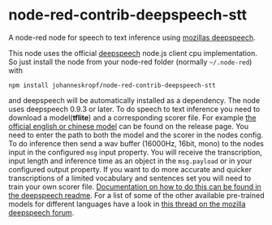 # node-red-contrib-deepspeech-stt
A node-red node for speech to text inference using [mozillas deepspeech](https://deepspeech.readthedocs.io/en/latest/index.html).

This node uses the official [deepspeech](https://deepspeech.readthedocs.io/en/latest/index.html) node.js client cpu implementation. So just install the node from your node-red folder (normally `~/.node-red`) with
```
npm install johanneskropf/node-red-contrib-deepspeech-stt
```
and deepspeech will be automatically installed as a dependency.
The node uses deepspeech 0.9.3 or later. To do speech to text inference you need to download a model(**tflite**) and a corresponding scorer file. For example [the official english or chinese model](https://github.com/mozilla/DeepSpeech/releases/tag/v0.9.3) can be found on the release page.
You need to enter the path to both the model and the scorer in the nodes config.
To do inference then send a wav buffer (16000Hz, 16bit, mono) to the nodes input in the configured `msg` input property. 
You will receive the transcription, input length and inference time as an object in the `msg.payload` or in your configured output property.
If you want to do more accurate and quicker transcriptions of a limited vocabulary and sentences set you will need to train your own scorer file. [Documentation on how to do this can be found in the deepspeech readme](https://deepspeech.readthedocs.io/en/latest/Scorer.html#scorer-scripts).
For a list of some of the other available pre-trained models for different languages have a look in [this thread on the mozilla deepspeech forum](https://discourse.mozilla.org/t/links-to-pretrained-models/62688).
